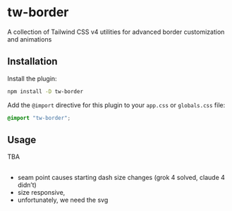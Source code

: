 # tw-border

A collection of Tailwind CSS v4 utilities for advanced border customization and animations

## Installation

Install the plugin:
```bash
npm install -D tw-border
```

Add the `@import` directive for this plugin to your `app.css` or `globals.css` file:
```css
@import "tw-border";
```

## Usage

TBA




##

- seam point causes starting dash size changes (grok 4 solved, claude 4 didn’t)
- size responsive, 
- unfortunately, we need the svg
